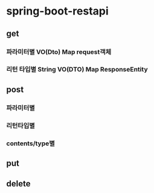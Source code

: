 # spring-boot-restapi

## get
### 파라미터별 VO(Dto) Map request객체 
### 리턴 타입별 String VO(DTO) Map ResponseEntity

## post
### 파라미터별
### 리턴타입별
### contents/type별 

## put

## delete
